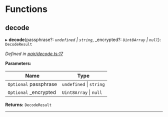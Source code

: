 

# Functions

<a id="decode"></a>

##  decode

▸ **decode**(passphrase?: *`undefined` \| `string`*, _encrypted?: *`Uint8Array` \| `null`*): `DecodeResult`

*Defined in [pair/decode.ts:17](https://github.com/polkadot-js/common/blob/3dcd05b/packages/keyring/src/pair/decode.ts#L17)*

**Parameters:**

| Name | Type |
| ------ | ------ |
| `Optional` passphrase | `undefined` \| `string` |
| `Optional` _encrypted | `Uint8Array` \| `null` |

**Returns:** `DecodeResult`

___

